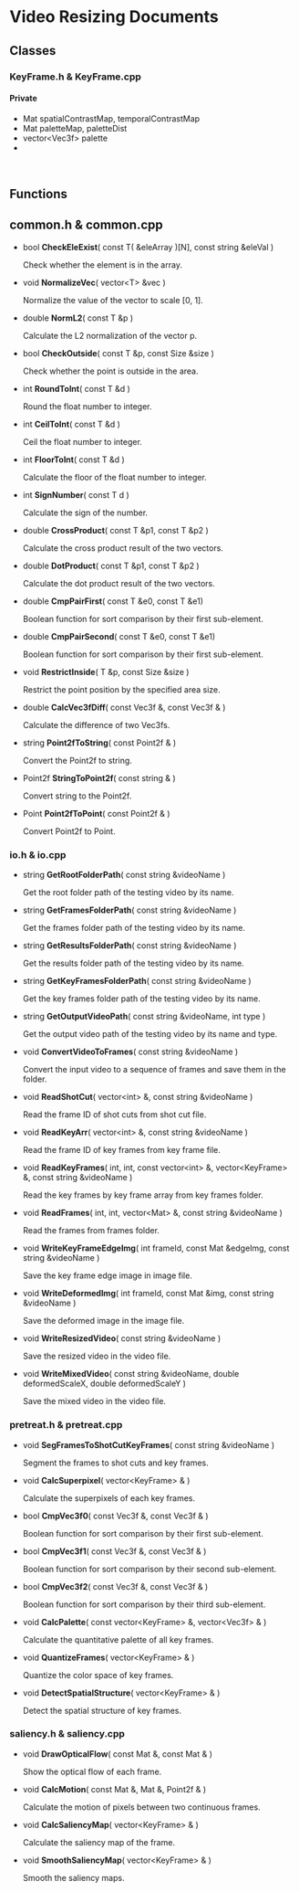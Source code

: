 # Video Resizing Documents

## Classes

### KeyFrame.h & KeyFrame.cpp

#### Private


  - Mat spatialContrastMap, temporalContrastMap 
  - Mat paletteMap, paletteDist
  - vector\<Vec3f\> palette
  - ​



​		





## Functions

## common.h & common.cpp

- bool **CheckEleExist**( const T( &eleArray )[N], const string &eleVal )

  Check whether the element is in the array.

- void **NormalizeVec**( vector\<T\> &vec )

  Normalize the value of the vector to scale [0, 1].

- double **NormL2**( const T &p )

  Calculate the L2 normalization of the vector p.

- bool **CheckOutside**( const T &p, const Size &size )

  Check whether the point is outside in the area.

- int **RoundToInt**( const T &d )

  Round the float number to integer.

- int **CeilToInt**( const T &d )

  Ceil the float number to integer.

- int **FloorToInt**( const T &d )

  Calculate the floor of the float number to integer.

- int **SignNumber**( const T d )

  Calculate the sign of the number.

- double **CrossProduct**( const T &p1, const T &p2 )

  Calculate the cross product result of the two vectors.

- double **DotProduct**( const T &p1, const T &p2 )

  Calculate the dot product result of the two vectors.

- double **CmpPairFirst**( const T &e0, const T &e1) 

  Boolean function for sort comparison by their first sub-element.

- double **CmpPairSecond**( const T &e0, const T &e1) 

  Boolean function for sort comparison by their first sub-element.

- void  **RestrictInside**( T &p, const Size &size )

  Restrict the point position by the specified area size.

- double **CalcVec3fDiff**( const Vec3f &, const Vec3f & )

  Calculate the difference of two Vec3fs.

- string **Point2fToString**( const Point2f & )

  Convert the Point2f to string.

- Point2f **StringToPoint2f**( const string & )

  Convert string to the Point2f.

- Point **Point2fToPoint**( const Point2f & )

  Convert Point2f to Point.

### io.h & io.cpp

- string **GetRootFolderPath**( const string &videoName )

  Get the root folder path of the testing video by its name.

- string **GetFramesFolderPath**( const string &videoName )

  Get the frames folder path of the testing video by its name.

- string **GetResultsFolderPath**( const string &videoName )

  Get the results folder path of the testing video by its name.

- string **GetKeyFramesFolderPath**( const string &videoName )

  Get the key frames folder path of the testing video by its name.

- string **GetOutputVideoPath**( const string &videoName, int type )

  Get the output video path of the testing video by its name and type.

- void **ConvertVideoToFrames**( const string &videoName )

  Convert the input video to a sequence of frames and save them in the folder.

- void **ReadShotCut**( vector\<int\> &, const string &videoName )

  Read the frame ID of shot cuts from shot cut file.

- void **ReadKeyArr**( vector\<int\> &, const string &videoName )

  Read the frame ID of key frames from key frame file.

- void **ReadKeyFrames**( int, int, const vector\<int\> &, vector\<KeyFrame\> &, const string &videoName )

  Read the key frames by key frame array from key frames folder.

- void **ReadFrames**( int, int, vector\<Mat\> &, const string &videoName  )

  Read the frames from frames folder.

- void **WriteKeyFrameEdgeImg**( int frameId, const Mat &edgeImg, const string &videoName )

  Save the key frame edge image in image file.

- void **WriteDeformedImg**( int frameId, const Mat &img, const string &videoName )

  Save the deformed image in the image file.

- void **WriteResizedVideo**( const string &videoName )

  Save the resized video in the video file.

- void **WriteMixedVideo**( const string &videoName, double deformedScaleX, double deformedScaleY )

  Save the mixed video in the video file.

### pretreat.h & pretreat.cpp

- void **SegFramesToShotCutKeyFrames**( const string &videoName )

  Segment the frames to shot cuts and key frames.

- void **CalcSuperpixel**( vector\<KeyFrame\> & )

  Calculate the superpixels of each key frames.

- bool **CmpVec3f0**( const Vec3f &, const Vec3f & )

  Boolean function for sort comparison by their first sub-element.

- bool **CmpVec3f1**( const Vec3f &, const Vec3f & )

  Boolean function for sort comparison by their second sub-element.

- bool **CmpVec3f2**( const Vec3f &, const Vec3f & )

  Boolean function for sort comparison by their third sub-element.

- void **CalcPalette**( const vector\<KeyFrame\> &, vector\<Vec3f\> & )

  Calculate the quantitative palette of all key frames.

- void **QuantizeFrames**( vector\<KeyFrame\> & )

  Quantize the color space of key frames.

- void **DetectSpatialStructure**( vector\<KeyFrame\> & )

  Detect the spatial structure of key frames.

### saliency.h & saliency.cpp

- void **DrawOpticalFlow**( const Mat &, const Mat & )

  Show the optical flow of each frame.

- void **CalcMotion**( const Mat &, Mat &, Point2f & )

  Calculate the motion of pixels between two continuous frames.

- void **CalcSaliencyMap**( vector\<KeyFrame\> & )

  Calculate the saliency map of the frame.

- void **SmoothSaliencyMap**( vector\<KeyFrame\> & )

  Smooth the saliency maps.